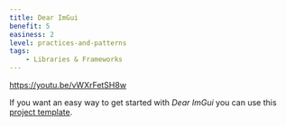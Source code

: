 ```yaml
---
title: Dear ImGui
benefit: 5
easiness: 2
level: practices-and-patterns
tags:
    - Libraries & Frameworks
---
```


https://youtu.be/vWXrFetSH8w

If you want an easy way to get started with *Dear ImGui* you can use this [project template](https://github.com/JulesFouchy/Simple-ImGui-Setup).
